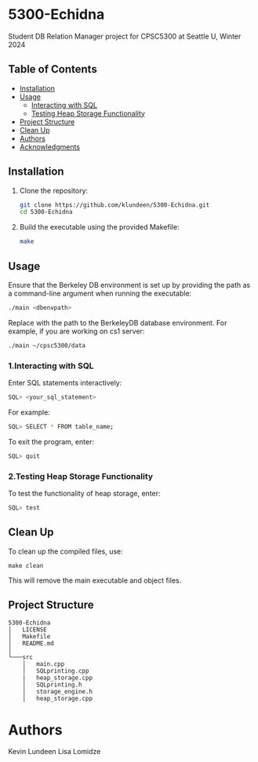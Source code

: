 # 5300-Echidna
Student DB Relation Manager project for CPSC5300 at Seattle U, Winter 2024

## Table of Contents

- [Installation](#installation)
- [Usage](#usage)
  - [Interacting with SQL](#interacting-with-sql)
  - [Testing Heap Storage Functionality](#testing-heap-storage-functionality)
- [Project Structure](#project-structure)
- [Clean Up](#clean-up)
- [Authors](#authors)
- [Acknowledgments](#acknowledgments)

## Installation

1. Clone the repository:

    ```bash
    git clone https://github.com/klundeen/5300-Echidna.git
    cd 5300-Echidna
    ```

2. Build the executable using the provided Makefile:

    ```bash
    make
    ```
    
## Usage

Ensure that the Berkeley DB environment is set up by providing the path as a command-line argument when running the executable:

```bash
./main <dbenvpath>
```
Replace <dbenvpath> with the path to the BerkeleyDB database environment. For example, if you are working on cs1 server:

```bash
./main ~/cpsc5300/data
```

### 1.Interacting with SQL
Enter SQL statements interactively:
```bash
SQL> <your_sql_statement>
```
For example:
```bash
SQL> SELECT * FROM table_name;
```
To exit the program, enter:

```bash
SQL> quit
```

### 2.Testing Heap Storage Functionality
To test the functionality of heap storage, enter:

```bash
SQL> test
```
## Clean Up
To clean up the compiled files, use:

```
make clean
```

This will remove the main executable and object files.

## Project Structure

```
5300-Echidna
│   LICENSE
│   Makefile
│   README.md
│
└───src
    │   main.cpp
    │   SQLprinting.cpp
    |   heap_storage.cpp
    │   SQLprinting.h
    │   storage_engine.h
    │   heap_storage.cpp
```



# Authors
Kevin Lundeen
Lisa Lomidze